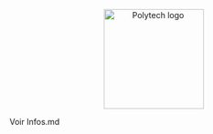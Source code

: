 <p align="center">
    <a href="https://polytech.univ-tours.fr/"><img alt="Polytech logo" src="http://www.tedxtours.com/wp-content/uploads/2014/11/PolytechTours.jpg" height="175"/></a>
</p>

Voir Infos.md